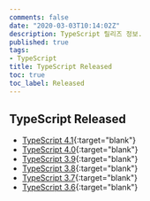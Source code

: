 ```yaml
---
comments: false
date: "2020-03-03T10:14:02Z"
description: TypeScript 릴리즈 정보.
published: true
tags:
- TypeScript
title: TypeScript Released
toc: true
toc_label: Released
---
```


## TypeScript Released


* [TypeScript 4.1](https://devblogs.microsoft.com/typescript/announcing-typescript-4-1/ "TypeScript 4.1"){:target="blank"}
* [TypeScript 4.0](https://devblogs.microsoft.com/typescript/announcing-typescript-4-0/ "TypeScript 4.0"){:target="blank"}
* [TypeScript 3.9](https://devblogs.microsoft.com/typescript/announcing-typescript-3-9/ "TypeScript 3.9"){:target="blank"}
* [TypeScript 3.8](https://devblogs.microsoft.com/typescript/announcing-typescript-3-8/ "TypeScript 3.8"){:target="blank"}
* [TypeScript 3.7](https://devblogs.microsoft.com/typescript/announcing-typescript-3-7/ "TypeScript 3.7"){:target="blank"}
* [TypeScript 3.6](https://devblogs.microsoft.com/typescript/announcing-typescript-3-6/ "TypeScript 3.6"){:target="blank"}
